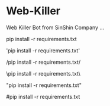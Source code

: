 # Web-Killer
Web Killer Bot from SinShin Company
...

pip install -r requirements.txt

'pip install -r requirements.txt'

/pip install -r requirements.txt/

\pip install -r requirements.txt\

"pip install -r requirements.txt"

#pip install -r requirements.txt
